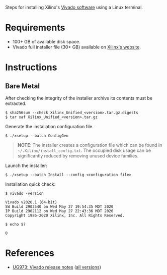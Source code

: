 Steps for installing Xilinx's [Vivado software](https://www.xilinx.com/products/design-tools/vivado.html) using a Linux terminal.

# Requirements

* 100+ GB of available disk space.
* Vivado full installer file (30+ GB) available on [Xilinx's website](https://www.xilinx.com/support/download.html).

# Instructions

## Bare Metal

After checking the integrity of the installer archive its contents must be extracted.

```shell
$ sha256sum --check Xilinx_Unified_<version>.tar.gz.digests
$ tar xaf Xilinx_Unified_<version>.tar.gz
```

Generate the installation configuration file.

```shell
$ ./xsetup --batch ConfigGen
```

> **NOTE**: The installer creates a configuration file which can be found in  `~/.Xilinx/install_config.txt`. The occupied disk usage can be significantly reduced by removing unused device families.

Launch the installer:

```shell
$ ./xsetup --batch Install --config <configuration file>
```

Installation quick check:
```shell
$ vivado -version

Vivado v2020.1 (64-bit)
SW Build 2902540 on Wed May 27 19:54:35 MDT 2020
IP Build 2902112 on Wed May 27 22:43:36 MDT 2020
Copyright 1986-2020 Xilinx, Inc. All Rights Reserved.

$ echo $?

0
```

# References

* [UG973: Vivado release notes](https://www.xilinx.com/cgi-bin/docs/rdoc?v=latest;d=ug973-vivado-release-notes-install-license.pdf) ([all versions](https://www.xilinx.com/support/documentation-navigation/see-all-versions.html?xlnxproducttypes=Design%20Tools&xlnxdocumentid=UG973))
